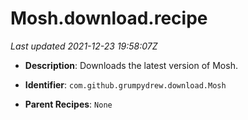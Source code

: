 # Mosh.download.recipe

_Last updated 2021-12-23 19:58:07Z_

- **Description**: Downloads the latest version of Mosh.

- **Identifier**: `com.github.grumpydrew.download.Mosh`

- **Parent Recipes**: `None`